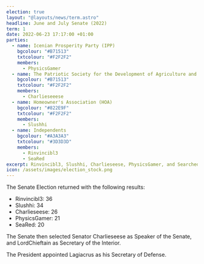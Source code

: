 ```yaml
---
election: true
layout: "@layouts/news/term.astro"
headline: June and July Senate (2022)
term: 1
date: 2022-06-23 17:17:00 +01:00
parties:
  - name: Icenian Prosperity Party (IPP)
    bgcolour: "#B71513"
    txtcolour: "#F2F2F2"
    members:
      - PhysicsGamer
  - name: The Patriotic Society for the Development of Agriculture and Livestock (PSDAL)
    bgcolour: "#B71513"
    txtcolour: "#F2F2F2"
    members:
      - Charlieseeese
  - name: Homeowner's Association (HOA)
    bgcolour: "#822E9F"
    txtcolour: "#F2F2F2"
    members:
      - Slushhi
  - name: Independents
    bgcolour: "#A3A3A3"
    txtcolour: "#3D3D3D"
    members:
      - Rinvincibl3
      - SeaRed
excerpt: Rinvincibl3, Slushhi, Charlieseese, PhysicsGamer, and Searched elected to the Senate.
icon: /assets/images/election_stock.png
---
```

The Senate Election returned with the following results:

- Rinvincibl3: 36
- Slushhi: 34
- Charlieseese: 26
- PhysicsGamer: 21
- SeaRed: 20

The Senate then selected Senator Charlieseese as Speaker of the Senate, and LordChieftain as Secretary of the Interior.

The President appointed Lagiacrus as his Secretary of Defense.